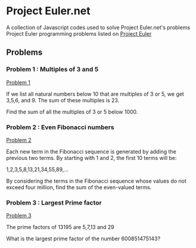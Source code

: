 # Project Euler.net

A collection of Javascript codes used to solve Project Euler.net's problems
Project Euler programming problems listed on [Project Euler](https://projecteuler.net)

## Problems

### Problem 1 : Multiples of 3 and 5
[Problem 1](https://projecteuler.net/problem=1)

If we list all natural numbers below 10 that are multiples of 3 or 5, we get 3,5,6, and 9. The sum of these multiples is 23.

Find the sum of all the multiples of 3 or 5 below 1000.

### Problem 2 : Even Fibonacci numbers
[Problem 2](https://projecteuler.net/problem=2)

Each new term in the Fibonacci sequence is generated by adding the previous two terms. By starting with 1 and 2, the first 10 terms will be:

1,2,3,5,8,13,21,34,55,89,...

By considering the terms in the Fibonacci sequence whose values do not exceed four million, find the sum of the even-valued terms.

### Problem 3 : Largest Prime factor
[Problem 3](https://projecteuler.net/problem=3)

The prime factors of 13195 are 5,7,13 and 29

What is the largest prime factor of the number 600851475143?
